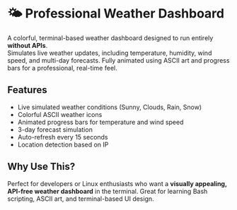# 🌤️ Professional Weather Dashboard

A colorful, terminal-based weather dashboard designed to run entirely **without APIs**.  
Simulates live weather updates, including temperature, humidity, wind speed, and multi-day forecasts. Fully animated using ASCII art and progress bars for a professional, real-time feel.

## Features
- Live simulated weather conditions (Sunny, Clouds, Rain, Snow)
- Colorful ASCII weather icons
- Animated progress bars for temperature and wind speed
- 3-day forecast simulation
- Auto-refresh every 15 seconds
- Location detection based on IP

## Why Use This?
Perfect for developers or Linux enthusiasts who want a **visually appealing, API-free weather dashboard** in the terminal. Great for learning Bash scripting, ASCII art, and terminal-based UI design.


